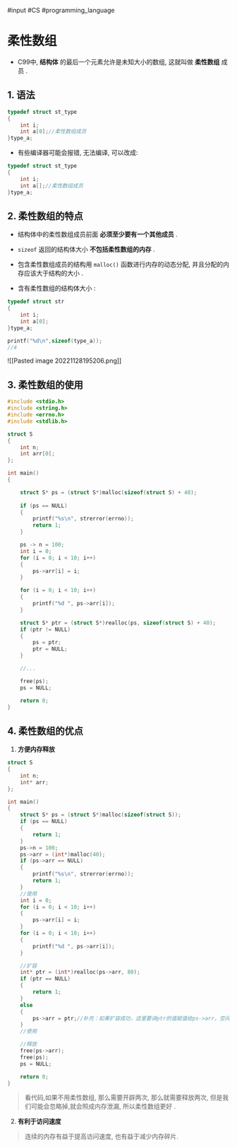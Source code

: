 #input #CS #programming_language 
# 柔性数组

- C99中, **结构体** 的最后一个元素允许是未知大小的数组, 这就叫做 **柔性数组** 成员 .

## 1. 语法

```c
typedef struct st_type
{
	int i;
	int a[0];//柔性数组成员
}type_a;
```

- 有些编译器可能会报错, 无法编译, 可以改成:

```c
typedef struct st_type
{
	int i;
	int a[];//柔性数组成员
}type_a;
```

## 2. 柔性数组的特点

- 结构体中的柔性数组成员前面 **必须至少要有一个其他成员** .
- `sizeof` 返回的结构体大小 **不包括柔性数组的内存** .
- 包含柔性数组成员的结构用 `malloc()` 函数进行内存的动态分配, 并且分配的内存应该大于结构的大小 .

- 含有柔性数组的结构体大小 :
```c
typedef struct str
{
	int i;
	int a[0];
}type_a;

printf("%d\n",sizeof(type_a));
//4
```
![[Pasted image 20221128195206.png]]

## 3. 柔性数组的使用

```c
#include <stdio.h>
#include <string.h>
#include <errno.h>
#include <stdlib.h>

struct S
{
	int n;
	int arr[0];
};

int main()
{

	struct S* ps = (struct S*)malloc(sizeof(struct S) + 40);
	
	if (ps == NULL)
	{
		printf("%s\n", strerror(errno));
		return 1;
	}

	ps -> n = 100;
	int i = 0;
	for (i = 0; i < 10; i++)
	{
		ps->arr[i] = i;
	}

	for (i = 0; i < 10; i++)
	{
		printf("%d ", ps->arr[i]);
	}

	struct S* ptr = (struct S*)realloc(ps, sizeof(struct S) + 40);
	if (ptr != NULL)
	{
		ps = ptr;
		ptr = NULL;
	}

	//...

	free(ps);
	ps = NULL;

	return 0;
}
```

## 4. 柔性数组的优点

1. **方便内存释放**
```c
struct S
{
	int n;
	int* arr;
};

int main()
{
	struct S* ps = (struct S*)malloc(sizeof(struct S));
	if (ps == NULL)
	{
		return 1;
	}
	ps->n = 100;
	ps->arr = (int*)malloc(40);
	if (ps->arr == NULL)
	{
		printf("%s\n", strerror(errno));
		return 1;
	}
	//使用
	int i = 0;
	for (i = 0; i < 10; i++)
	{
		ps->arr[i] = i;
	}
	for (i = 0; i < 10; i++)
	{
		printf("%d ", ps->arr[i]);
	}

	//扩容
	int* ptr = (int*)realloc(ps->arr, 80);
	if (ptr == NULL)
	{
		return 1;
	}
	else
	{
		ps->arr = ptr;//补充：如果扩容成功，这里要讲ptr的值赋值给ps->arr，空间依然由ps->arr维护
	}
	//使用

	//释放
	free(ps->arr);
	free(ps);
	ps = NULL;

	return 0;
}
```

>看代码,如果不用柔性数组, 那么需要开辟两次, 那么就需要释放两次, 但是我们可能会忽略掉,就会照成内存泄漏, 所以柔性数组更好 .

2. **有利于访问速度**
>连续的内存有益于提高访问速度, 也有益于减少内存碎片.